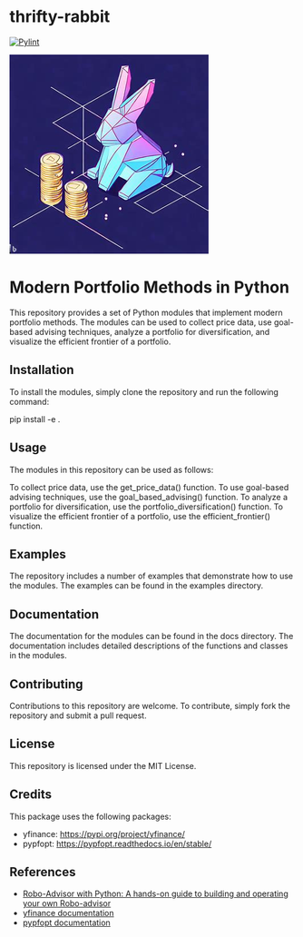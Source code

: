 # thrifty-rabbit

[![Pylint](https://github.com/ggsmith842/thrifty-rabbit/actions/workflows/pylint.yml/badge.svg)](https://github.com/ggsmith842/thrifty-rabbit/actions/workflows/pylint.yml)

![Logo](https://github.com/ggsmith842/thrifty-rabbit/blob/main/thirfyRabbit.jpg?raw=true)

# Modern Portfolio Methods in Python

This repository provides a set of Python modules that implement modern portfolio methods. The modules can be used to collect price data, use goal-based advising techniques, analyze a portfolio for diversification, and visualize the efficient frontier of a portfolio.

## Installation

To install the modules, simply clone the repository and run the following command:

pip install -e .

## Usage
The modules in this repository can be used as follows:

To collect price data, use the get_price_data() function.
To use goal-based advising techniques, use the goal_based_advising() function.
To analyze a portfolio for diversification, use the portfolio_diversification() function.
To visualize the efficient frontier of a portfolio, use the efficient_frontier() function.


## Examples
The repository includes a number of examples that demonstrate how to use the modules. The examples can be found in the examples directory.

## Documentation
The documentation for the modules can be found in the docs directory. The documentation includes detailed descriptions of the functions and classes in the modules.

## Contributing
Contributions to this repository are welcome. To contribute, simply fork the repository and submit a pull request.

## License
This repository is licensed under the MIT License.
## Credits

This package uses the following packages:

* yfinance: https://pypi.org/project/yfinance/
* pypfopt: https://pypfopt.readthedocs.io/en/stable/

## References
* [Robo-Advisor with Python: A hands-on guide to building and operating your own Robo-advisor](https://github.com/aki-ranin/robo-advisor-with-python) 
* [yfinance documentation](https://pypi.org/project/yfinance/)
* [pypfopt documentation](https://pypfopt.readthedocs.io/en/stable/)



